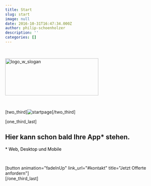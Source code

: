 ```yaml
---
title: Start
slug: start
image: null
date: 2016-10-31T16:47:34.000Z
author: philip-schoenholzer
description: ''
categories: []
---
```


&nbsp;

<img src="http://apptiva.ch/wp-content/uploads/2016/10/Logo_w_slogan.svg" alt="logo_w_slogan" class="alignnone wp-image-2542 start-logo" width="300" height="120" />

&nbsp;

[two_third]<img src="http://apptiva.ch/wp-content/uploads/2016/10/startpage.svg" alt="startpage" class="alignnone size-full wp-image-2540 start-image" />[/two_third]

[one_third_last]
<h2 class="start-teaser">Hier kann schon bald Ihre App* stehen.</h2>
<p class="start-teaser" style="color: #000000; margin-bottom: 2.8rem;">* Web, Desktop und Mobile</p>
<div class="start-c2a">[button animation="fadeInUp" link_url="#kontakt" title="Jetzt Offerte anfordern"]</div>
[/one_third_last]